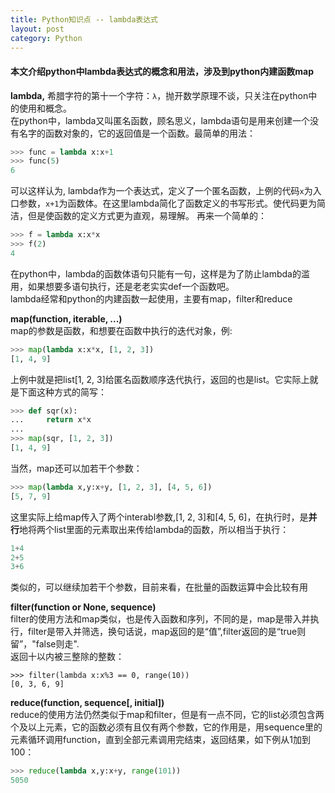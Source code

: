```yaml
---
title: Python知识点 -- lambda表达式
layout: post
category: Python
---
```


#### 本文介绍python中lambda表达式的概念和用法，涉及到python内建函数map

**lambda,** 希腊字符的第十一个字符：`λ`，抛开数学原理不谈，只关注在python中的使用和概念。  
在python中，lambda又叫匿名函数，顾名思义，lambda语句是用来创建一个没有名字的函数对象的，它的返回值是一个函数。最简单的用法：
```python
>>> func = lambda x:x+1
>>> func(5)
6
```
可以这样认为, lambda作为一个表达式，定义了一个匿名函数，上例的代码`x`为入口参数，`x+1`为函数体。在这里lambda简化了函数定义的书写形式。使代码更为简洁，但是使函数的定义方式更为直观，易理解。
再来一个简单的：
```python
>>> f = lambda x:x*x
>>> f(2)
4
```
在python中，lambda的函数体语句只能有一句，这样是为了防止lambda的滥用，如果想要多语句执行，还是老老实实def一个函数吧。  
lambda经常和python的内建函数一起使用，主要有map，filter和reduce

**map(function, iterable, ...)**  
map的参数是函数，和想要在函数中执行的迭代对象，例:
```python
>>> map(lambda x:x*x, [1, 2, 3])
[1, 4, 9]
```
上例中就是把list[1, 2, 3]给匿名函数顺序迭代执行，返回的也是list。它实际上就是下面这种方式的简写：
```python
>>> def sqr(x):
...     return x*x
...
>>> map(sqr, [1, 2, 3])
[1, 4, 9]
```
当然，map还可以加若干个参数：
```python
>>> map(lambda x,y:x+y, [1, 2, 3], [4, 5, 6])
[5, 7, 9]
```
这里实际上给map传入了两个interabl参数,[1, 2, 3]和[4, 5, 6]，在执行时，是**并行**地将两个list里面的元素取出来传给lambda的函数，所以相当于执行：
```python
1+4  
2+5  
3+6  
```
类似的，可以继续加若干个参数，目前来看，在批量的函数运算中会比较有用

**filter(function or None, sequence)**  
filter的使用方法和map类似，也是传入函数和序列，不同的是，map是带入并执行，filter是带入并筛选，换句话说，map返回的是“值”,filter返回的是“true则留”，"false则走".  
返回十以内被三整除的整数：
```
>>> filter(lambda x:x%3 == 0, range(10))
[0, 3, 6, 9]
```

**reduce(function, sequence[, initial])**  
reduce的使用方法仍然类似于map和filter，但是有一点不同，它的list必须包含两个及以上元素，它的函数必须有且仅有两个参数，它的作用是，用sequence里的元素循环调用function，直到全部元素调用完结束，返回结果，如下例从1加到100：
```python
>>> reduce(lambda x,y:x+y, range(101))
5050
```


